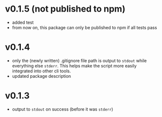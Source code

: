 # v0.1.5 (not published to npm)
- added test
- from now on, this package can only be published to npm if all tests pass

# v0.1.4
- only the (newly written) .gitignore file path is output to `stdout` while everything
else `stderr`. This helps make the script more easily integrated into other cli
tools.
- updated package description

# v0.1.3
- output to `stdout` on success (before it was `stderr`)

